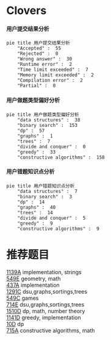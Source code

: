 # Clovers

<!-- tabs:start -->



#### **用户提交结果分析**

```mermaid
pie title 用户提交结果分析
    "Accepted" :  55
    "Rejected" :  0
    "Wrong answer" :  30
    "Runtime error" :  2
    "Time limit exceeded" :  7
    "Memory limit exceeded" :  2
    "Compilation error" :  2
    "Partial" :  0
```

#### **用户做题类型偏好分析**

```mermaid
pie title 用户做题类型偏好分析
    "data structures" :  38
    "binary search" :  153
    "dp" :  57
    "graphs" :  1
    "trees" :  7
    "divide and conquer" :  0
    "greedy" :  33
    "constructive algorithms" :  158
```
#### **用户错题知识点分析**

```mermaid
pie title 用户错题知识点分析
    "data structures" :  7
    "binary search" :  3
    "dp" :  14
    "graphs" :  40
    "trees" :  14
    "divide and conquer" :  5
    "greedy" :  9
    "constructive algorithms" :  9
```



<!-- tabs:end -->
# 推荐题目
[1139A](https://codeforces.com/contest/1139/problem/A)		implementation,
                        strings		  
[549E](https://codeforces.com/contest/549/problem/E)		geometry,
                        math		  
[437A](https://codeforces.com/contest/437/problem/A)		implementation		  
[1291C](https://codeforces.com/contest/1291/problem/C)		dsu,graphs,sortings,trees		  
[549C](https://codeforces.com/contest/549/problem/C)		games		  
[714E](https://codeforces.com/contest/714/problem/E)		dsu,graphs,sortings,trees		  
[1510D](https://codeforces.com/contest/1510/problem/D)		dp,
                        math,
                        number theory		  
[1141D](https://codeforces.com/contest/1141/problem/D)		greedy,
                        implementation		  
[10D](https://codeforces.com/contest/10/problem/D)		dp		  
[715A](https://codeforces.com/contest/715/problem/A)		constructive algorithms,
                        math		  
